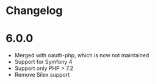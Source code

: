 # Changelog

# 6.0.0

- Merged with oauth-php, which is now not maintained
- Support for Symfony 4
- Support only PHP > 7.2
- Remove Silex support
